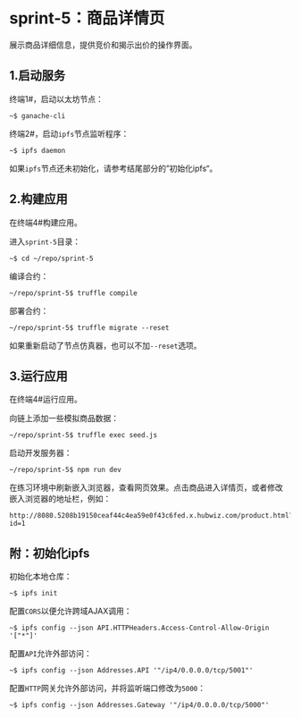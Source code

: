 # sprint-5：商品详情页

展示商品详细信息，提供竞价和揭示出价的操作界面。

## 1.启动服务

终端1#，启动以太坊节点：

```
~$ ganache-cli
```

终端2#，启动`ipfs`节点监听程序：

```
~$ ipfs daemon
```

如果`ipfs`节点还未初始化，请参考结尾部分的”初始化ipfs“。

## 2.构建应用

在终端4#构建应用。

进入`sprint-5`目录：

```
~$ cd ~/repo/sprint-5
```

编译合约：

```
~/repo/sprint-5$ truffle compile
```

部署合约：

```
~/repo/sprint-5$ truffle migrate --reset
```

如果重新启动了节点仿真器，也可以不加`--reset`选项。

## 3.运行应用

在终端4#运行应用。

向链上添加一些模拟商品数据：

```
~/repo/sprint-5$ truffle exec seed.js
```

启动开发服务器：

```
~/repo/sprint-5$ npm run dev
```

在练习环境中刷新嵌入浏览器，查看网页效果。点击商品进入详情页，或者修改
嵌入浏览器的地址栏，例如：

```
http://8080.5208b19150ceaf44c4ea59e0f43c6fed.x.hubwiz.com/product.html?id=1
```

## 附：初始化ipfs

初始化本地仓库：

```
~$ ipfs init
```

配置`CORS`以便允许跨域AJAX调用：

```
~$ ipfs config --json API.HTTPHeaders.Access-Control-Allow-Origin '["*"]'
```

配置`API`允许外部访问：
```
~$ ipfs config --json Addresses.API '"/ip4/0.0.0.0/tcp/5001"'
```

配置`HTTP`网关允许外部访问，并将监听端口修改为`5000`：

```
~$ ipfs config --json Addresses.Gateway '"/ip4/0.0.0.0/tcp/5000"'
```
